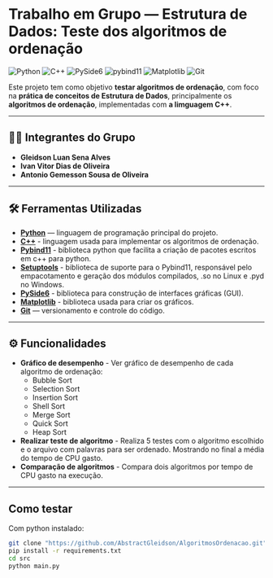 # Trabalho em Grupo — Estrutura de Dados: Teste dos algoritmos de ordenação
![Python](https://img.shields.io/badge/Python-3.11-blue?logo=python&logoColor=white)
![C++](https://img.shields.io/badge/C++-17-blue?logo=cplusplus&logoColor=white)
![PySide6](https://img.shields.io/badge/PySide6-GUI-brightgreen?logo=qt&logoColor=white)
![pybind11](https://img.shields.io/badge/pybind11-C%2B%2B%20Bindings-blue?logo=python&logoColor=white)
![Matplotlib](https://img.shields.io/badge/Matplotlib-Gráficos%202D-red?logo=plotly&logoColor=white)
![Git](https://img.shields.io/badge/Git-Versionamento-orange?logo=git&logoColor=white)


Este projeto tem como objetivo **testar algoritmos de ordenação**, com foco na **prática de conceitos de Estrutura de Dados**, principalmente os **algoritmos de ordenação**, implementadas com **a limguagem C++**.

---

## 👨‍💻 Integrantes do Grupo
- **Gleidson Luan Sena Alves**  
- **Ivan Vitor Dias de Oliveira**  
- **Antonio Gemesson Sousa de Oliveira**

---

## 🛠️ Ferramentas Utilizadas
- **[Python](https://www.python.org/)** — linguagem de programação principal do projeto.  
- **[C++](https://devdocs.io/cpp/)** - linguagem usada para implementar os algoritmos de ordenação.
- **[Pybind11](https://pybind11.readthedocs.io/en/stable/)** - biblioteca python que facilita a criação de pacotes escritos em c++ para python.
- **[Setuptools](https://setuptools.pypa.io/en/latest/)** - biblioteca de suporte para o Pybind11, responsável pelo empacotamento e geração dos módulos compilados, .so no Linux e .pyd no Windows.
- **[PySide6](https://doc.qt.io/qtforpython-6/)** - biblioteca para construção de interfaces gráficas (GUI).  
- **[Matplotlib](https://matplotlib.org/stable/users/index.html)** - biblioteca usada para criar os gráficos.
- **[Git](https://git-scm.com/)** — versionamento e controle do código.  
---

## ⚙️ Funcionalidades
- **Gráfico de desempenho** - Ver gráfico de desempenho de cada algoritmo de ordenação:
    - Bubble Sort
    - Selection Sort
    - Insertion Sort
    - Shell Sort
    - Merge Sort
    - Quick Sort
    - Heap Sort
- **Realizar teste de algoritmo** - Realiza 5 testes com o algoritmo escolhido e o arquivo com palavras para ser ordenado. Mostrando no final a média do tempo de CPU gasto.
- **Comparação de algoritmos** - Compara dois algoritmos por tempo de CPU gasto na execução.  
---
## Como testar
Com python instalado:
```bash
git clone "https://github.com/AbstractGleidson/AlgoritmosOrdenacao.git"
pip install -r requirements.txt
cd src 
python main.py
```